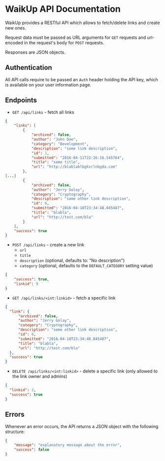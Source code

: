 # WaikUp API Documentation

WaikUp provides a RESTful API which allows to fetch/delete links and create new ones.

Request data must be passed as URL arguments for `GET` requests and url-encoded in the
request's body for `POST` requests.
 
 Responses are JSON objects.


## Authentication

All API calls require to be passed an `Auth` header holding the API key, which is available 
on your user information page.


## Endpoints

* `GET /api/links` - fetch all links

```json
{
    "links": [
        {
            "archived": false, 
            "author": "John Doe", 
            "category": "Development", 
            "description": "some link description", 
            "id": 1, 
            "submitted": "2016-04-11T22:26:16.545764", 
            "title": "some title", 
            "url": "http://blablablbgksrlnbgda.com"
        }, 
[...]
        {
            "archived": false, 
            "author": "Jerry Golay", 
            "category": "Cryptography", 
            "description": "some other link description", 
            "id": 6, 
            "submitted": "2016-04-18T23:34:48.045487", 
            "title": "blabla", 
            "url": "http://test.com/bla"
        }
    ], 
    "success": true
}
```

* `POST /api/links` - create a new link
    * `url`
    * `title`
    * `description` (optional, defaults to: "No description")
    * `category` (optional, defaults to the `DEFAULT_CATEGORY` setting value)

```json
{
    "success": true,
    "linkid": 9
}
```

* `GET /api/links/<int:linkid>` - fetch a specific link

```json
{
  "link": {
      "archived": false, 
      "author": "Jerry Golay", 
      "category": "Cryptography", 
      "description": "some other link description", 
      "id": 6, 
      "submitted": "2016-04-18T23:34:48.045487", 
      "title": "blabla", 
      "url": "http://test.com/bla"
  },
  "success": true
}
```

* `DELETE /api/links/<int:linkid>` - delete a specific link (only allowed to the link owner and admins)

```json
{
  "linkid": 2,
  "success": true
}
```


## Errors

Whenever an error occurs, the API returns a JSON object with the following structure:

```json
{
    "message": "explanatory message about the error",
    "success": false
}
```
